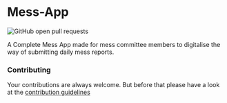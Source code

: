 # Mess-App
![GitHub open pull requests](https://img.shields.io/github/issues/GOVINDDIXIT/IIITA-Mess-App.svg) 

A Complete Mess App made for mess committee members to digitalise the way of submitting daily mess reports.


### Contributing

Your contributions are always welcome. But before that please have a look at the [contribution guidelines](CONTRIBUTING.md)
